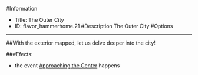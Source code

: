 #Information
 - Title: The Outer City
 - ID: flavor_hammerhome.21
#Description
The Outer City
#Options

___
##With the exterior mapped, let us delve deeper into the city!

###Efects:<ul><li>the event [Approaching the Center](../events/approaching_the_center.md) happens</li></ul>
